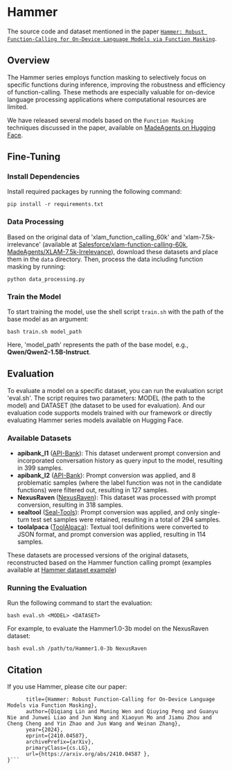 # Hammer

The source code and dataset mentioned in the paper [```Hammer: Robust Function-Calling for On-Device Language Models via Function Masking```](https://arxiv.org/pdf/2410.04587). 

## Overview

The Hammer series employs function masking to selectively focus on specific functions during inference, improving the robustness and efficiency of function-calling. These methods are especially valuable for on-device language processing applications where computational resources are limited.


We have released several models based on the ```Function Masking``` techniques discussed in the paper, available on [MadeAgents on Hugging Face](https://huggingface.co/MadeAgents).

## Fine-Tuning

### Install Dependencies

Install required packages by running the following command:

```pip install -r requirements.txt```

### Data Processing

Based on the original data of 'xlam_function_calling_60k' and 'xlam-7.5k-irrelevance' (available at [Salesforce/xlam-function-calling-60k](https://huggingface.co/datasets/Salesforce/xlam-function-calling-60k), [MadeAgents/XLAM-7.5k-Irrelevance](https://huggingface.co/datasets/MadeAgents/XLAM-7.5k-Irrelevance)), download these datasets and place them in the `data` directory. Then, process the data including function masking by running:

```python data_processing.py```

### Train the Model
To start training the model, use the shell script `train.sh` with the path of the base model as an argument:

```bash train.sh model_path```

Here, 'model_path' represents the path of the base model, e.g., **Qwen/Qwen2-1.5B-Instruct**.

## Evaluation

To evaluate a model on a specific dataset, you can run the evaluation script 'eval.sh'. The script requires two parameters: MODEL (the path to the model) and DATASET (the dataset to be used for evaluation). And our evaluation code supports models trained with our framework or directly evaluating Hammer series models available on Hugging Face.

### Available Datasets


- **apibank_l1** ([API-Bank](https://huggingface.co/datasets/liminghao1630/API-Bank/tree/main)): This dataset underwent prompt conversion and incorporated conversation history as query input to the model, resulting in 399 samples.
- **apibank_l2** ([API-Bank](https://huggingface.co/datasets/liminghao1630/API-Bank/tree/main)): Prompt conversion was applied, and 8 problematic samples (where the label function was not in the candidate functions) were filtered out, resulting in 127 samples.
- **NexusRaven** ([NexusRaven](https://huggingface.co/datasets/Nexusflow/Function_Call_Definitions)): This dataset was processed with prompt conversion, resulting in 318 samples.
- **sealtool** ([Seal-Tools](https://github.com/fairyshine/Seal-Tools)): Prompt conversion was applied, and only single-turn test set samples were retained, resulting in a total of 294 samples.
- **toolalpaca** ([ToolAlpaca](https://github.com/tangqiaoyu/ToolAlpaca)): Textual tool definitions were converted to JSON format, and prompt conversion was applied, resulting in 114 samples.

These datasets are processed versions of the original datasets, reconstructed based on the Hammer function calling prompt (examples available at [Hammer dataset example](https://github.com/MadeAgents/Hammer/blob/main/data/masking_sft_data_example.json))

### Running the Evaluation

Run the following command to start the evaluation:

```bash eval.sh <MODEL> <DATASET>```

For example, to evaluate the Hammer1.0-3b model on the NexusRaven dataset:

```bash eval.sh /path/to/Hammer1.0-3b NexusRaven```

## Citation

If you use Hammer, please cite our paper:
```@misc{lin2024hammer,
      title={Hammer: Robust Function-Calling for On-Device Language Models via Function Masking}, 
      author={Qiqiang Lin and Muning Wen and Qiuying Peng and Guanyu Nie and Junwei Liao and Jun Wang and Xiaoyun Mo and Jiamu Zhou and Cheng Cheng and Yin Zhao and Jun Wang and Weinan Zhang},
      year={2024},
      eprint={2410.04587},
      archivePrefix={arXiv},
      primaryClass={cs.LG},
      url={https://arxiv.org/abs/2410.04587 }, 
}```